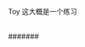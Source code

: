 Toy  这大概是一个练习
####
##
####
#####
####
###
###
###
#####
######
#######
##
#####
##
###
##
##
##
###
##
##
##
###
##
##
##

